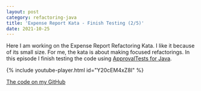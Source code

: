 ```yaml
---
layout: post
category: refactoring-java
title: 'Expense Report Kata - Finish Testing (2/5)'
date: 2021-10-25
---
```

Here I am working on the Expense Report Refactoring Kata.
I like it because of its small size. For me, the kata is about making focused refactorings. 
In this episode I finish testing the code using [ApprovalTests for Java](https://github.com/approvals/ApprovalTests.Java).

{% include youtube-player.html id="Y20cEM4xZ8I" %}

[The code on my GitHub](https://github.com/gregorriegler/expensereport/tree/refactoring-video-series)
